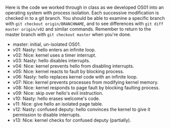 Here is the code we worked through in class as we developed OS01 into
an operating system with process isolation. Each successive
modification is checked in to a git branch. You should be able to
examine a specific branch with `git checkout origin/BRANCHNAME`, and
to see differences with `git diff master origin/v02` and similar
commands. Remember to return to the master branch with
`git checkout master` when you're done.

* master: initial, un-isolated OS01.
* v01: Nasty: hello enters an infinite loop.
* v02: Nice: kernel uses a timer interrupt.
* v03: Nasty: hello disables interrupts.
* v04: Nice: kernel prevents hello from disabling interrupts.
* v05: Nice: kernel reacts to fault by blocking process.
* v06: Nasty: hello replaces kernel code with an infinite loop.
* v07: Nice: kernel prevents processes from modifying kernel memory.
* v08: Nice: kernel responds to page fault by blocking faulting process.
* v09: Nice: skip over hello's evil instruction.
* v10: Nasty: hello erases welcome's code.
* v11: Nice: give hello an isolated page table.
* v12: Nasty: confused deputy: hello convinces the kernel to give it
  permission to disable interrupts.
* v13: Nice: kernel checks for confused deputy (partially).
